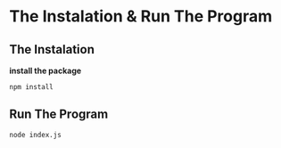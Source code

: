 # The Instalation & Run The Program

## The Instalation

**install the package**

    npm install

## Run The Program

    node index.js